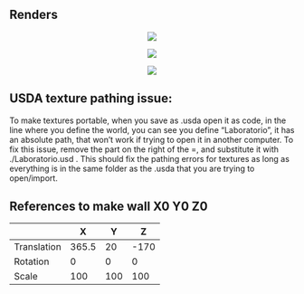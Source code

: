 ## Renders
<p align="center">
  <img src="Previews/Screenshot_from_2024-03-06 13-34-27.png">
</p>
<p align="center">
  <img src="Previews/Screenshot_from_2024-03-06 13-33-49.png">
</p>
<p align="center">
  <img src="Previews/Screenshot_from_2024-03-06 13-33-06.png">
</p>

## USDA texture pathing issue:
To make textures portable, when you save as .usda open it as code, in the line where you define the world, you can see you define “Laboratorio”, it has an absolute path, that won’t work if trying to open it in another computer. 
To fix this issue, remove the part on the right of the =, and substitute it with ./Laboratorio.usd .
This should fix the pathing errors for textures as long as everything is in the same folder as the .usda that you are trying to open/import.

## References to make wall X0 Y0 Z0
|             | X     | Y   | Z    |
|-------------|-------|-----|------|
| Translation | 365.5 | 20  | -170 |
| Rotation    | 0     | 0   | 0    |
| Scale       | 100   | 100 | 100  |
